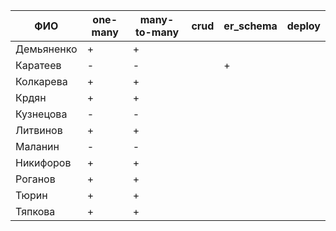 | **ФИО**    | one-many | many-to-many | crud | er_schema | deploy |
|------------|----------|--------------|------|-----------|--------|
| Демьяненко | +        | +            |      |           |        |
| Каратеев   | -        | -            |      | +         |        |
| Колкарева  | +        | +            |      |           |        |
| Крдян      | +        | +            |      |           |        |
| Кузнецова  | -        | -            |      |           |        |
| Литвинов   | +        | +            |      |           |        |
| Маланин    | -        | -            |      |           |        |
| Никифоров  | +        | +            |      |           |        |
| Роганов    | +        | +            |      |           |        |
| Тюрин      | +        | +            |      |           |        |
| Тяпкова    | +        | +            |      |           |        |
